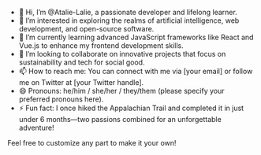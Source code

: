 - 👋 Hi, I’m @Atalie-Lalie, a passionate developer and lifelong learner.
- 👀 I’m interested in exploring the realms of artificial intelligence, web development, and open-source software.
- 🌱 I’m currently learning advanced JavaScript frameworks like React and Vue.js to enhance my frontend development skills.
- 💞️ I’m looking to collaborate on innovative projects that focus on sustainability and tech for social good.
- 📫 How to reach me: You can connect with me via [your email] or follow me on Twitter at [your Twitter handle].
- 😄 Pronouns: he/him / she/her / they/them (please specify your preferred pronouns here).
- ⚡ Fun fact: I once hiked the Appalachian Trail and completed it in just under 6 months—two passions combined for an unforgettable adventure!

Feel free to customize any part to make it your own!
<!---
Atalie-Lalie/Atalie-Lalie is a ✨ special ✨ repository because its `README.md` (this file) appears on your GitHub profile.
You can click the Preview link to take a look at your changes.
--->
